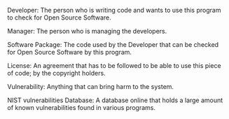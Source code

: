 Developer: The person who is writing code and wants to use this program to check for Open Source Software.

Manager: The person who is managing the developers.

Software Package: The code used by the Developer that can be checked for Open Source Software by this program.

License: An agreement that has to be followed to be able to use this piece of code; by the copyright holders.

Vulnerability: Anything that can bring harm to the system.

NIST vulnerabilities Database: A database online that holds a large amount of known vulnerabilities found in various programs. 
